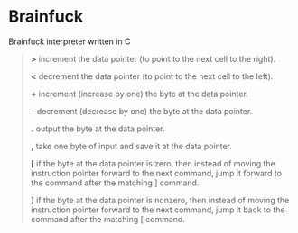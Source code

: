 # Brainfuck
Brainfuck interpreter written in C

><strong>\></strong>   increment the data pointer (to point to the next cell to the right).
>
><strong>\<</strong>    decrement the data pointer (to point to the next cell to the left).
>
><strong>\+</strong>    increment (increase by one) the byte at the data pointer.
>
><strong>\-</strong>    decrement (decrease by one) the byte at the data pointer.
>
><strong>.</strong>    output the byte at the data pointer.
>
><strong>,</strong>	   take one byte of input and save it at the data pointer.
>
><strong>[</strong>    if the byte at the data pointer is zero, then instead of moving the instruction pointer forward to the next command,           jump it forward to the command after the matching ] command.
>
><strong>]</strong>    if the byte at the data pointer is nonzero, then instead of moving the instruction pointer forward to the next command,       jump it back to the command after the matching [ command.

